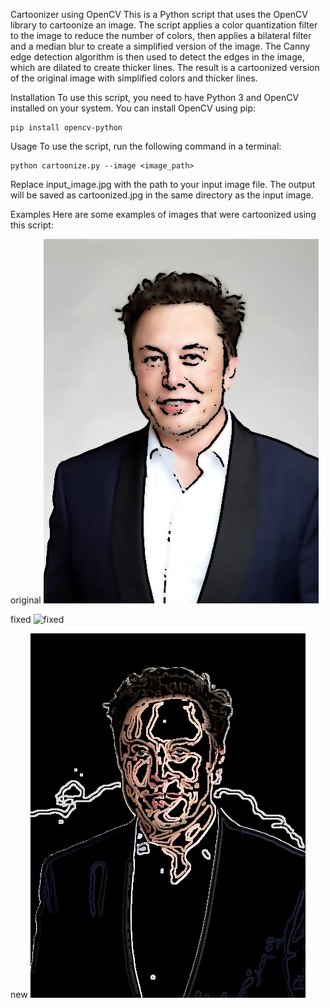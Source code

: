 Cartoonizer using OpenCV
This is a Python script that uses the OpenCV library to cartoonize an image. The script applies a color quantization filter to the image to reduce the number of colors, then applies a bilateral filter and a median blur to create a simplified version of the image. The Canny edge detection algorithm is then used to detect the edges in the image, which are dilated to create thicker lines. The result is a cartoonized version of the original image with simplified colors and thicker lines.

Installation
To use this script, you need to have Python 3 and OpenCV installed on your system. You can install OpenCV using pip:

```
pip install opencv-python
```

Usage
To use the script, run the following command in a terminal:

```
python cartoonize.py --image <image_path>
```

Replace input_image.jpg with the path to your input image file. The output will be saved as cartoonized.jpg in the same directory as the input image.

Examples
Here are some examples of images that were cartoonized using this script:

original 
![original](cartoon_original.jpg)

fixed
![fixed](cartoon_fixed.jpg)

new
![new](cartoon_canny_like_v2.jpg)